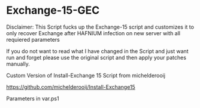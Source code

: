 # Exchange-15-GEC

Disclaimer:
This Script fucks up the Exchange-15 script and customizes it to only recover Exchange after HAFNIUM infection on new server with all requiered parameters

If you do not want to read what I have changed in the Script and just want run and forget please use the original script and then apply your patches manually.

Custom Version of Install-Exchange 15 Script from michelderooij

https://github.com/michelderooij/Install-Exchange15

Parameters in var.ps1




